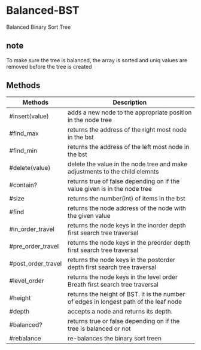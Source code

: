 # Balanced-BST
 Balanced Binary Sort Tree

 ## note
 To make sure the  tree is balanced, the array is sorted and uniq values are removed before the tree is created



## Methods
|      Methods            | Description                                                                             |
|-------------------------|-----------------------------------------------------------------------------------------|
| #insert(value)          | adds a new node to the appropriate position in the node tree                            |
| #find_max               | returns the address of the right most node in the bst                                   |
| #find_min               | returns the address of the left most node in the bst                                    |
| #delete(value)          | delete the value in the node tree and make adjustments to the child elemnts             |
| #contain?               | returns true of false depending on if the value given is in the node tree               |
| #size                   | returns the number(int) of items in the bst                                             |
| #find                   | returns the node address of the node with the given value                               |
| #in_order_travel        | returns the node keys in the inorder depth first search tree traversal                  |
| #pre_order_travel       | returns the node keys in the preorder depth first search tree traversal                 |
| #post_order_travel      | returns the node keys in the postorder depth first search tree traversal                |
| #level_order            | returns the node keys in the level order Breath first search tree traversal             |
| #height                 | returns the height of BST. it is the number of edges in longest path of the leaf node   |
| #depth                  | accepts a node and returns its depth.                                                   |
| #balanced?              | returns true or false depending on if the tree is balanced or not                       |
| #rebalance              | re-balances the binary sort treen                                                       |
